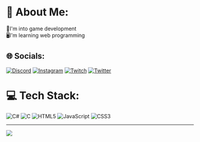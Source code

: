 # 💫 About Me:
👾I'm into game development<br>🖥️I'm learning web programming


## 🌐 Socials:
[![Discord](https://img.shields.io/badge/Discord-%237289DA.svg?logo=discord&logoColor=white)](https://discord.gg/https://discord.gg/UAkFewYREZ) [![Instagram](https://img.shields.io/badge/Instagram-%23E4405F.svg?logo=Instagram&logoColor=white)](https://instagram.com/themostsgames)  [![Twitch](https://img.shields.io/badge/Twitch-%239146FF.svg?logo=Twitch&logoColor=white)](https://twitch.tv/TheMostSS) [![Twitter](https://img.shields.io/badge/Twitter-%231DA1F2.svg?logo=Twitter&logoColor=white)](https://twitter.com/@TheMostSS) 

# 💻 Tech Stack:
![C#](https://img.shields.io/badge/c%23-%23239120.svg?style=flat-square&logo=c-sharp&logoColor=white) ![C](https://img.shields.io/badge/c-%2300599C.svg?style=flat-square&logo=c&logoColor=white) ![HTML5](https://img.shields.io/badge/html5-%23E34F26.svg?style=flat-square&logo=html5&logoColor=white) ![JavaScript](https://img.shields.io/badge/javascript-%23323330.svg?style=flat-square&logo=javascript&logoColor=%23F7DF1E) ![CSS3](https://img.shields.io/badge/css3-%231572B6.svg?style=flat-square&logo=css3&logoColor=white)

---
[![](https://visitcount.itsvg.in/api?id=TheMostS&icon=5&color=0)](https://visitcount.itsvg.in)

<!-- Proudly created with GPRM ( https://gprm.itsvg.in ) -->
